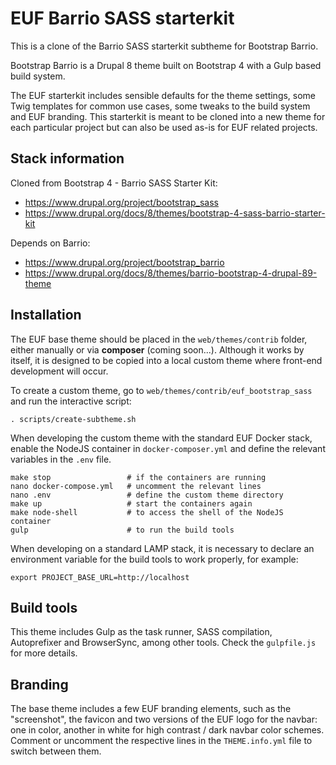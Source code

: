 # EUF Barrio SASS starterkit

This is a clone of the Barrio SASS starterkit subtheme for Bootstrap Barrio.

Bootstrap Barrio is a Drupal 8 theme built on Bootstrap 4 with a Gulp based build system.

The EUF starterkit includes sensible defaults for the theme settings, some Twig templates for common use cases, some tweaks to the build system and EUF branding. This starterkit is meant to be cloned into a new theme for each particular project but can also be used as-is for EUF related projects.

## Stack information

Cloned from Bootstrap 4 - Barrio SASS Starter Kit:

  - https://www.drupal.org/project/bootstrap_sass
  - https://www.drupal.org/docs/8/themes/bootstrap-4-sass-barrio-starter-kit

Depends on Barrio:

  - https://www.drupal.org/project/bootstrap_barrio
  - https://www.drupal.org/docs/8/themes/barrio-bootstrap-4-drupal-89-theme

## Installation

The EUF base theme should be placed in the `web/themes/contrib` folder, either manually or via **composer** (coming soon...). Although it works by itself, it is designed to be copied into a local custom theme where front-end development will occur.

To create a custom theme, go to `web/themes/contrib/euf_bootstrap_sass` and run the interactive script:

    . scripts/create-subtheme.sh

When developing the custom theme with the standard EUF Docker stack, enable the NodeJS container in `docker-composer.yml` and define the relevant variables in the `.env` file.

    make stop                 # if the containers are running
    nano docker-compose.yml   # uncomment the relevant lines
    nano .env                 # define the custom theme directory
    make up                   # start the containers again
    make node-shell           # to access the shell of the NodeJS container
    gulp                      # to run the build tools

When developing on a standard LAMP stack, it is necessary to declare an environment variable for the build tools to work properly, for example:

    export PROJECT_BASE_URL=http://localhost

## Build tools

This theme includes Gulp as the task runner, SASS compilation, Autoprefixer and BrowserSync, among other tools. Check the `gulpfile.js` for more details.

## Branding

The base theme includes a few EUF branding elements, such as the "screenshot", the favicon and two versions of the EUF logo for the navbar: one in color, another in white for high contrast / dark navbar color schemes. Comment or uncomment the respective lines in the `THEME.info.yml` file to switch between them.
